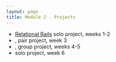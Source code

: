 ```yaml
---
layout: page
title: Module 2 - Projects
---
```


*  [Relational Rails](./relational_rails) solo project, weeks 1-2
*  , pair project, week 3
*  , group project, weeks 4-5
*  solo project, week 6
